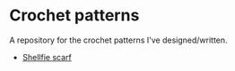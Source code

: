 # Crochet patterns

A repository for the crochet patterns I've designed/written.

* [Shellfie scarf](shellfie-scarf.md)
